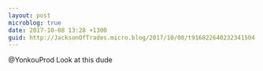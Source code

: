 ```yaml
---
layout: post
microblog: true
date: 2017-10-08 13:28 +1300
guid: http://JacksonOfTrades.micro.blog/2017/10/08/t916822640232341504.html
---
```

@YonkouProd Look at this dude
